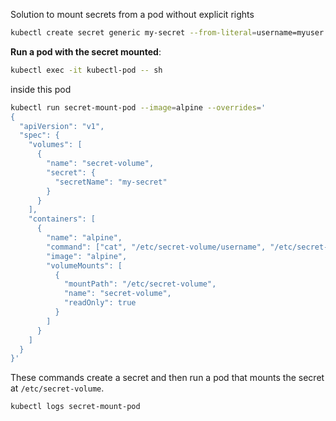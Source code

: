 
Solution to mount secrets from a pod without explicit rights

```bash
kubectl create secret generic my-secret --from-literal=username=myuser --from-literal=password=mypassword
```

**Run a pod with the secret mounted**:

```bash
kubectl exec -it kubectl-pod -- sh
```

inside this pod

```bash
kubectl run secret-mount-pod --image=alpine --overrides='
{
  "apiVersion": "v1",
  "spec": {
    "volumes": [
      {
        "name": "secret-volume",
        "secret": {
          "secretName": "my-secret"
        }
      }
    ],
    "containers": [
      {
        "name": "alpine",
        "command": ["cat", "/etc/secret-volume/username", "/etc/secret-volume/password"],
        "image": "alpine",
        "volumeMounts": [
          {
            "mountPath": "/etc/secret-volume",
            "name": "secret-volume",
            "readOnly": true
          }
        ]
      }
    ]
  }
}'
```

These commands create a secret and then run a pod that mounts the secret at `/etc/secret-volume`.

```bash
kubectl logs secret-mount-pod
```
